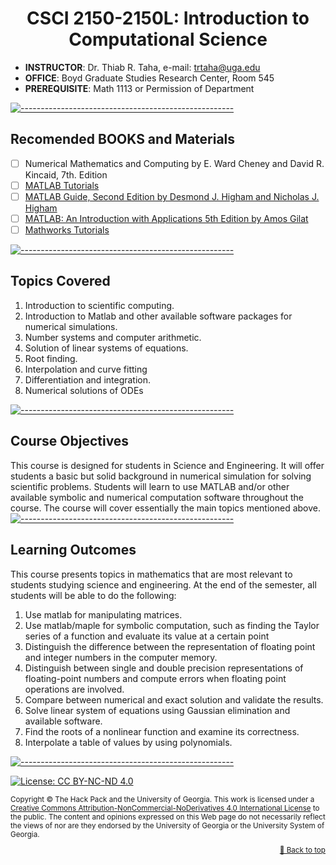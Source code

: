 
<p align="center">
<h1 align="center">CSCI 2150-2150L: Introduction to Computational Science</h1>
</p>

- **INSTRUCTOR**: Dr. Thiab R. Taha, e-mail: trtaha@uga.edu
- **OFFICE**: Boyd Graduate Studies Research Center, Room 545
- **PREREQUISITE**: Math 1113 or Permission of Department


[![-----------------------------------------------------](https://raw.githubusercontent.com/andreasbm/readme/master/assets/lines/cut.png)](#contribution-guide)
<p>
  
## Recomended BOOKS and Materials
- [ ] Numerical Mathematics and Computing by E. Ward Cheney and David R. Kincaid, 7th. Edition
- [ ] [MATLAB Tutorials](https://www.mathworks.com/support/learn-with-matlab-tutorials.html)
- [ ] [MATLAB Guide, Second Edition by Desmond J. Higham and Nicholas J. Higham](https://nhigham.com/matlab-guide/)
- [ ] [MATLAB: An Introduction with Applications 5th Edition by Amos Gilat](https://www.amazon.com/stores/Amos-Gilat/author/B001I9OW7E?ref=ap_rdr&isDramIntegrated=true&shoppingPortalEnabled=true&ccs_id=b1ac33e5-8531-464e-a7c9-6265794a2a93)
- [ ] [Mathworks Tutorials](https://www.mathworks.com/help/matlab/index.html?s_tid=hc_panel)

</p>

[![-----------------------------------------------------](https://raw.githubusercontent.com/andreasbm/readme/master/assets/lines/cut.png)](#contribution-guide)

## Topics Covered
1. Introduction to scientific computing.
2. Introduction to Matlab and other available software packages for numerical
simulations.
3. Number systems and computer arithmetic.
4. Solution of linear systems of equations.
5. Root finding.
6. Interpolation and curve fitting
7. Differentiation and integration.
8. Numerical solutions of ODEs

[![-----------------------------------------------------](https://raw.githubusercontent.com/andreasbm/readme/master/assets/lines/cut.png)](#contribution-guide)

## Course Objectives
This course is designed for students in Science and
Engineering. It will offer students a basic but solid background in numerical simulation
for solving scientific problems. Students will learn to use MATLAB and/or other
available symbolic and numerical computation software throughout the course. The
course will cover essentially the main topics mentioned above.
[![-----------------------------------------------------](https://raw.githubusercontent.com/andreasbm/readme/master/assets/lines/cut.png)](#contribution-guide)

## Learning Outcomes
This course presents topics in mathematics that are most
relevant to students studying science and engineering. At the end of the semester, all
students will be able to do the following: 
1. Use matlab for manipulating matrices.
2. Use matlab/maple for symbolic computation, such as finding the Taylor series of a function
and evaluate its value at a certain point
3. Distinguish the difference between the
representation of floating point and integer numbers in the computer memory.
4. Distinguish between single and double precision representations of floating-point
numbers and compute errors when floating point operations are involved.
5. Compare between numerical and exact solution and validate the results.
6. Solve linear system of equations using Gaussian elimination and available software.
7. Find the roots of a nonlinear function and examine its correctness.
8. Interpolate a table of values by using polynomials.

[![-----------------------------------------------------](https://raw.githubusercontent.com/andreasbm/readme/master/assets/lines/cut.png)](#license)

[![License: CC BY-NC-ND 4.0](https://img.shields.io/badge/License-CC%20BY--NC--ND%204.0-lightgrey.svg)](http://creativecommons.org/licenses/by-nc-nd/4.0/)

<small>
Copyright &copy; The Hack Pack and the University of Georgia.
This work is licensed under 
a <a rel="license" href="http://creativecommons.org/licenses/by-nc-nd/4.0/">Creative Commons Attribution-NonCommercial-NoDerivatives 4.0 International License</a> to the public.
The content and opinions expressed on this Web page do not necessarily reflect the views of nor are they endorsed by the University of Georgia or the University System of Georgia.

<p align="right"><a href="#top">🔼 Back to top</a></p>
</small>
